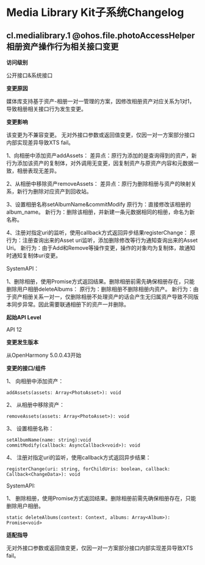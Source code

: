 # Media Library Kit子系统Changelog

## cl.medialibrary.1 @ohos.file.photoAccessHelper相册资产操作行为相关接口变更

**访问级别**

公开接口&系统接口

**变更原因**

媒体库支持基于资产-相册一对一管理的方案，因修改相册资产对应关系为1对1，导致相册相关接口行为发生变更。

**变更影响**

该变更为不兼容变更。
无对外接口参数或返回值变更，仅因一对一方案部分接口内部实现差异导致XTS fail。

1、向相册中添加资产addAssets：
差异点：原行为添加的是查询得到的资产，新行为添加该资产的复制体，对外调用无变更，因复制资产与原资产内容和元数据一致，相册表现无差异。

2、从相册中移除资产removeAssets：
差异点：原行为删除相册与资产的映射关系，新行为删除对应资产到回收站。

3、设置相册名称setAlbumName&commitModify
原行为：直接修改该相册的album_name。
新行为：删除该相册，并新建一条元数据相同的相册，命名为新名称。

4、注册对指定uri的监听，使用callback方式返回异步结果registerChange：
原行为：注册查询出来的Asset uri监听，添加删除修改等行为通知查询出来的Asset Uri。
新行为：由于Add和Remove等操作变更，操作的对象均为复制体，故通知时通知复制体uri变更。

SystemAPI：

1、删除相册，使用Promise方式返回结果。删除相册前需先确保相册存在，只能删除用户相册deleteAlbums：
原行为：删除相册不删除相册内资产。
新行为：由于资产相册关系一对一，仅删除相册不处理资产的话会产生无归属资产导致不同版本同步异常。因此需要联通相册下的资产一并删除。

**起始API Level**

API 12

**变更发生版本**

从OpenHarmony 5.0.0.43开始

**变更的接口/组件**

1、 向相册中添加资产：
```
addAssets(assets: Array<PhotoAsset>): void
```

2、 从相册中移除资产：
```
removeAssets(assets: Array<PhotoAsset>): void
```

3、 设置相册名称：
```
setAlbumName(name: string):void
commitModify(callback: AsyncCallback<void>): void
```

4、 注册对指定uri的监听，使用callback方式返回异步结果：
```
registerChange(uri: string, forChildUris: boolean, callback: Callback<ChangeData>): void
```

SystemAPI:

1、 删除相册，使用Promise方式返回结果。删除相册前需先确保相册存在，只能删除用户相册。
```
static deleteAlbums(context: Context, albums: Array<Album>): Promise<void>
```


**适配指导**

无对外接口参数或返回值变更，仅因一对一方案部分接口内部实现差异导致XTS fail。